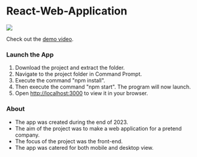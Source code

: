 # React-Web-Application

<img src="https://images.squarespace-cdn.com/content/v1/587b630aebbd1ab22efeeb6b/20edb63d-4776-40bd-b7a6-354ae61e061c/ReactWebAppPromo.png"/>

Check out the [demo video]().

### Launch the App

1) Download the project and extract the folder.
2) Navigate to the project folder in Command Prompt.
3) Execute the command "npm install".
4) Then execute the command "npm start". The program will now launch. 
5) Open [http://localhost:3000](http://localhost:3000) to view it in your browser.

### About

- The app was created during the end of 2023.
- The aim of the project was to make a web application for a pretend company.
- The focus of the project was the front-end.
- The app was catered for both mobile and desktop view. 
